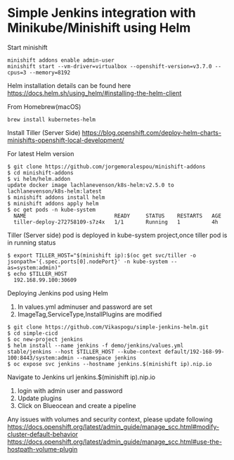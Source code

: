 # Simple Jenkins integration with Minikube/Minishift using Helm

Start minishift 

    minishift addons enable admin-user
    minishift start --vm-driver=virtualbox --openshift-version=v3.7.0 --cpus=3 --memory=8192

Helm installation details can be found here https://docs.helm.sh/using_helm/#installing-the-helm-client

From Homebrew(macOS)

    brew install kubernetes-helm
    
Install Tiller (Server Side) https://blog.openshift.com/deploy-helm-charts-minishifts-openshift-local-development/

For latest Helm version

    $ git clone https://github.com/jorgemoralespou/minishift-addons
    $ cd minishift-addons
    $ vi helm/helm.addon
    update docker image lachlanevenson/k8s-helm:v2.5.0 to lachlanevenson/k8s-helm:latest
    $ minishift addons install helm
    $ minishift addons apply helm
    $ oc get pods -n kube-system
      NAME                            READY     STATUS    RESTARTS   AGE
      tiller-deploy-272758109-s7z4x   1/1       Running   1          4h

Tiller (Server side) pod is deployed in kube-system project,once tiller pod is in running status

    $ export TILLER_HOST="$(minishift ip):$(oc get svc/tiller -o jsonpath='{.spec.ports[0].nodePort}' -n kube-system --as=system:admin)"
    $ echo $TILLER_HOST
      192.168.99.100:30609

Deploying Jenkins pod using Helm 
  1. In values.yml adminuser and password are set
  2. ImageTag,ServiceType,InstallPlugins are modified
    
    $ git clone https://github.com/Vikaspogu/simple-jenkins-helm.git
    $ cd simple-cicd
    $ oc new-project jenkins
    $ helm install --name jenkins -f demo/jenkins/values.yml stable/jenkins --host $TILLER_HOST --kube-context default/192-168-99-100:8443/system:admin --namespace jenkins
    $ oc expose svc jenkins --hostname jenkins.$(minishift ip).nip.io
    
Navigate to Jenkins url jenkins.$(minishift ip).nip.io
1. login with admin user and password
2. Update plugins
3. Click on Blueocean and create a pipeline

Any issues with volumes and security context, please update following
https://docs.openshift.org/latest/admin_guide/manage_scc.html#modify-cluster-default-behavior
https://docs.openshift.org/latest/admin_guide/manage_scc.html#use-the-hostpath-volume-plugin
 
